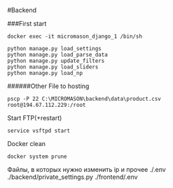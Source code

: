 #Backend


###First start

```
docker exec -it micromason_django_1 /bin/sh
```

```
python manage.py load_settings
python manage.py load_parse_data
python manage.py update_filters
python manage.py load_sliders
python manage.py load_np
```


######Other
File to hosting
```
pscp -P 22 C:\MICROMASON\backend\data\product.csv root@194.67.112.229:/root
```
Start FTP(+restart)
```
service vsftpd start
```
Docker clean
```
docker system prune
```


Файлы, в которых нужно изменить ip и прочее
./.env
./backend/private_settings.py
./frontend/.env





